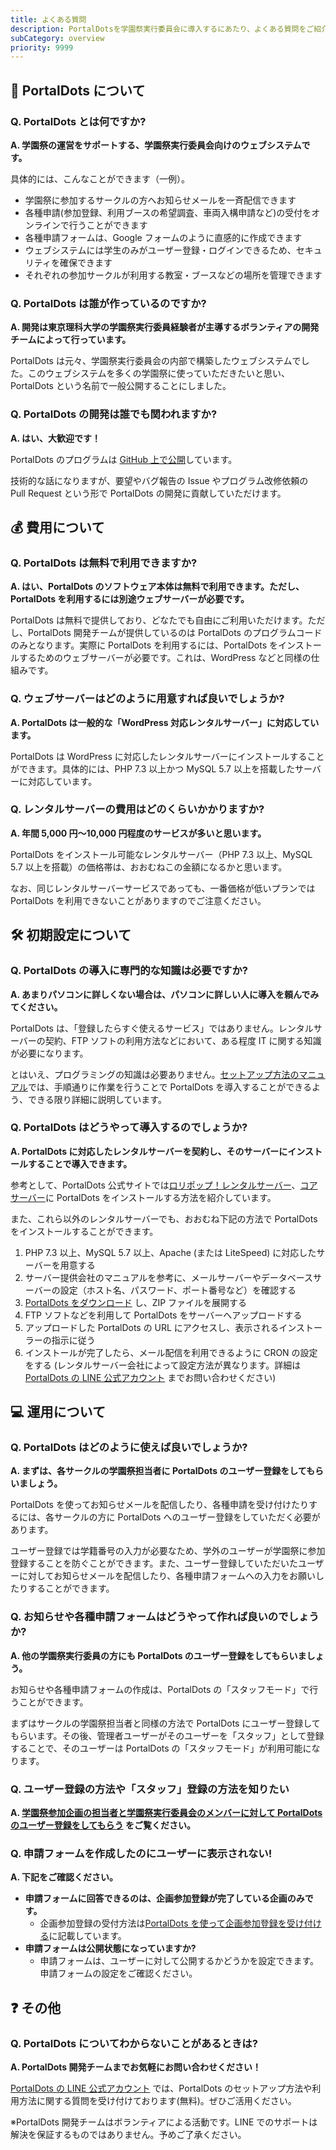 ```yaml
---
title: よくある質問
description: PortalDotsを学園祭実行委員会に導入するにあたり、よくある質問をご紹介します。
subCategory: overview
priority: 9999
---
```


## 🤔 PortalDots について

### Q. PortalDots とは何ですか?

**A. 学園祭の運営をサポートする、学園祭実行委員会向けのウェブシステムです。**

具体的には、こんなことができます（一例）。

- 学園祭に参加するサークルの方へお知らせメールを一斉配信できます
- 各種申請(参加登録、利用ブースの希望調査、車両入構申請など)の受付をオンラインで行うことができます
- 各種申請フォームは、Google フォームのように直感的に作成できます
- ウェブシステムには学生のみがユーザー登録・ログインできるため、セキュリティを確保できます
- それぞれの参加サークルが利用する教室・ブースなどの場所を管理できます

### Q. PortalDots は誰が作っているのですか?

**A. 開発は東京理科大学の学園祭実行委員経験者が主導するボランティアの開発チームによって行っています。**

PortalDots は元々、学園祭実行委員会の内部で構築したウェブシステムでした。このウェブシステムを多くの学園祭に使っていただきたいと思い、PortalDots という名前で一般公開することにしました。

### Q. PortalDots の開発は誰でも関われますか?

**A. はい、大歓迎です！**

PortalDots のプログラムは [GitHub 上で公開](https://github.com/portal-dots/PortalDots)しています。

技術的な話になりますが、要望やバグ報告の Issue やプログラム改修依頼の Pull Request という形で PortalDots の開発に貢献していただけます。

## 💰 費用について

### Q. PortalDots は無料で利用できますか?

**A. はい、PortalDots のソフトウェア本体は無料で利用できます。ただし、PortalDots を利用するには別途ウェブサーバーが必要です。**

PortalDots は無料で提供しており、どなたでも自由にご利用いただけます。ただし、PortalDots 開発チームが提供しているのは PortalDots のプログラムコードのみとなります。実際に PortalDots を利用するには、PortalDots をインストールするためのウェブサーバーが必要です。これは、WordPress などと同様の仕組みです。

### Q. ウェブサーバーはどのように用意すれば良いでしょうか?

**A. PortalDots は一般的な「WordPress 対応レンタルサーバー」に対応しています。**

PortalDots は WordPress に対応したレンタルサーバーにインストールすることができます。具体的には、PHP 7.3 以上かつ MySQL 5.7 以上を搭載したサーバーに対応しています。

### Q. レンタルサーバーの費用はどのくらいかかりますか?

**A. 年間 5,000 円〜10,000 円程度のサービスが多いと思います。**

PortalDots をインストール可能なレンタルサーバー（PHP 7.3 以上、MySQL 5.7 以上を搭載）の価格帯は、おおむねこの金額になるかと思います。

なお、同じレンタルサーバーサービスであっても、一番価格が低いプランでは PortalDots を利用できないことがありますのでご注意ください。

## 🛠 初期設定について

### Q. PortalDots の導入に専門的な知識は必要ですか?

**A. あまりパソコンに詳しくない場合は、パソコンに詳しい人に導入を頼んでみてください。**

PortalDots は、「登録したらすぐ使えるサービス」ではありません。レンタルサーバーの契約、FTP ソフトの利用方法などにおいて、ある程度 IT に関する知識が必要になります。

とはいえ、プログラミングの知識は必要ありません。[セットアップ方法のマニュアル](/docs/setup/)では、手順通りに作業を行うことで PortalDots を導入することができるよう、できる限り詳細に説明しています。

### Q. PortalDots はどうやって導入するのでしょうか?

**A. PortalDots に対応したレンタルサーバーを契約し、そのサーバーにインストールすることで導入できます。**

参考として、PortalDots 公式サイトでは[ロリポップ！レンタルサーバー](/docs/setup/lolipop/about/)、[コアサーバー](/docs/setup/coreserver/about/)に PortalDots をインストールする方法を紹介しています。

また、これら以外のレンタルサーバーでも、おおむね下記の方法で PortalDots をインストールすることができます。

1. PHP 7.3 以上、MySQL 5.7 以上、Apache (または LiteSpeed) に対応したサーバーを用意する
2. サーバー提供会社のマニュアルを参考に、メールサーバーやデータベースサーバーの設定（ホスト名、パスワード、ポート番号など）を確認する
3. [PortalDots をダウンロード](/download/) し、ZIP ファイルを展開する
4. FTP ソフトなどを利用して PortalDots をサーバーへアップロードする
5. アップロードした PortalDots の URL にアクセスし、表示されるインストーラーの指示に従う
6. インストールが完了したら、メール配信を利用できるように CRON の設定をする (レンタルサーバー会社によって設定方法が異なります。詳細は [PortalDots の LINE 公式アカウント](https://lin.ee/aeee9s9) までお問い合わせください)

## 💻 運用について

### Q. PortalDots はどのように使えば良いでしょうか?

**A. まずは、各サークルの学園祭担当者に PortalDots のユーザー登録をしてもらいましょう。**

PortalDots を使ってお知らせメールを配信したり、各種申請を受け付けたりするには、各サークルの方に PortalDots へのユーザー登録をしていただく必要があります。

ユーザー登録では学籍番号の入力が必要なため、学外のユーザーが学園祭に参加登録することを防ぐことができます。また、ユーザー登録していただいたユーザーに対してお知らせメールを配信したり、各種申請フォームへの入力をお願いしたりすることができます。

### Q. お知らせや各種申請フォームはどうやって作れば良いのでしょうか?

**A. 他の学園祭実行委員の方にも PortalDots のユーザー登録をしてもらいましょう。**

お知らせや各種申請フォームの作成は、PortalDots の「スタッフモード」で行うことができます。

まずはサークルの学園祭担当者と同様の方法で PortalDots にユーザー登録してもらいます。その後、管理者ユーザーがそのユーザーを「スタッフ」として登録することで、そのユーザーは PortalDots の「スタッフモード」が利用可能になります。

### Q. ユーザー登録の方法や「スタッフ」登録の方法を知りたい

**A. [学園祭参加企画の担当者と学園祭実行委員会のメンバーに対して PortalDots のユーザー登録をしてもらう](/docs/getting-started/user-registration/user-registration/) をご覧ください。**

### Q. 申請フォームを作成したのにユーザーに表示されない!

**A. 下記をご確認ください。**

- **申請フォームに回答できるのは、企画参加登録が完了している企画のみです。**
  - 企画参加登録の受付方法は[PortalDots を使って企画参加登録を受け付ける](/docs/getting-started/overview/circle-registration/)に記載しています。
- **申請フォームは公開状態になっていますか?**
  - 申請フォームは、ユーザーに対して公開するかどうかを設定できます。申請フォームの設定をご確認ください。

## ❓ その他

### Q. PortalDots についてわからないことがあるときは?

**A. PortalDots 開発チームまでお気軽にお問い合わせください！**

[PortalDots の LINE 公式アカウント](https://lin.ee/aeee9s9) では、PortalDots のセットアップ方法や利用方法に関する質問を受け付けております(無料)。ぜひご活用ください。

※PortalDots 開発チームはボランティアによる活動です。LINE でのサポートは解決を保証するものではありません。予めご了承ください。
